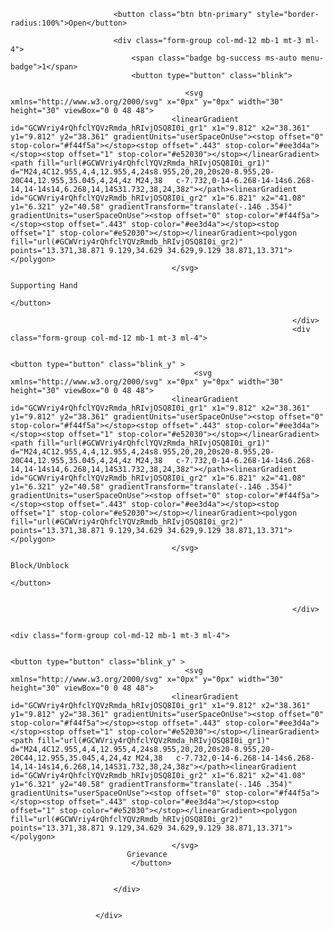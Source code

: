  <div class="form-inline row">

                           <button class="btn btn-primary" style="border-radius:100%">Open</button> 

                           <div class="form-group col-md-12 mb-1 mt-3 ml-4">
                               <span class="badge bg-success ms-auto menu-badge">1</span>
                               <button type="button" class="blink">
                                   
                                           <svg xmlns="http://www.w3.org/2000/svg" x="0px" y="0px" width="30" height="30" viewBox="0 0 48 48">
                                        <linearGradient id="GCWVriy4rQhfclYQVzRmda_hRIvjOSQ8I0i_gr1" x1="9.812" x2="38.361" y1="9.812" y2="38.361" gradientUnits="userSpaceOnUse"><stop offset="0" stop-color="#f44f5a"></stop><stop offset=".443" stop-color="#ee3d4a"></stop><stop offset="1" stop-color="#e52030"></stop></linearGradient><path fill="url(#GCWVriy4rQhfclYQVzRmda_hRIvjOSQ8I0i_gr1)" d="M24,4C12.955,4,4,12.955,4,24s8.955,20,20,20s20-8.955,20-20C44,12.955,35.045,4,24,4z M24,38	c-7.732,0-14-6.268-14-14s6.268-14,14-14s14,6.268,14,14S31.732,38,24,38z"></path><linearGradient id="GCWVriy4rQhfclYQVzRmdb_hRIvjOSQ8I0i_gr2" x1="6.821" x2="41.08" y1="6.321" y2="40.58" gradientTransform="translate(-.146 .354)" gradientUnits="userSpaceOnUse"><stop offset="0" stop-color="#f44f5a"></stop><stop offset=".443" stop-color="#ee3d4a"></stop><stop offset="1" stop-color="#e52030"></stop></linearGradient><polygon fill="url(#GCWVriy4rQhfclYQVzRmdb_hRIvjOSQ8I0i_gr2)" points="13.371,38.871 9.129,34.629 34.629,9.129 38.871,13.371"></polygon>
                                        </svg>
                                                                           Supporting Hand
                                                                       </button>

                                                                   </div>
                                                                   <div class="form-group col-md-12 mb-1 mt-3 ml-4">

                                                                       <button type="button" class="blink_y" >
                                             <svg xmlns="http://www.w3.org/2000/svg" x="0px" y="0px" width="30" height="30" viewBox="0 0 48 48">
                                        <linearGradient id="GCWVriy4rQhfclYQVzRmda_hRIvjOSQ8I0i_gr1" x1="9.812" x2="38.361" y1="9.812" y2="38.361" gradientUnits="userSpaceOnUse"><stop offset="0" stop-color="#f44f5a"></stop><stop offset=".443" stop-color="#ee3d4a"></stop><stop offset="1" stop-color="#e52030"></stop></linearGradient><path fill="url(#GCWVriy4rQhfclYQVzRmda_hRIvjOSQ8I0i_gr1)" d="M24,4C12.955,4,4,12.955,4,24s8.955,20,20,20s20-8.955,20-20C44,12.955,35.045,4,24,4z M24,38	c-7.732,0-14-6.268-14-14s6.268-14,14-14s14,6.268,14,14S31.732,38,24,38z"></path><linearGradient id="GCWVriy4rQhfclYQVzRmdb_hRIvjOSQ8I0i_gr2" x1="6.821" x2="41.08" y1="6.321" y2="40.58" gradientTransform="translate(-.146 .354)" gradientUnits="userSpaceOnUse"><stop offset="0" stop-color="#f44f5a"></stop><stop offset=".443" stop-color="#ee3d4a"></stop><stop offset="1" stop-color="#e52030"></stop></linearGradient><polygon fill="url(#GCWVriy4rQhfclYQVzRmdb_hRIvjOSQ8I0i_gr2)" points="13.371,38.871 9.129,34.629 34.629,9.129 38.871,13.371"></polygon>
                                        </svg>
                                                                           Block/Unblock
                                                                       </button>


                                                                   </div>

                                                                        <div class="form-group col-md-12 mb-1 mt-3 ml-4">

                                                                       <button type="button" class="blink_y" >
                                           <svg xmlns="http://www.w3.org/2000/svg" x="0px" y="0px" width="30" height="30" viewBox="0 0 48 48">
                                        <linearGradient id="GCWVriy4rQhfclYQVzRmda_hRIvjOSQ8I0i_gr1" x1="9.812" x2="38.361" y1="9.812" y2="38.361" gradientUnits="userSpaceOnUse"><stop offset="0" stop-color="#f44f5a"></stop><stop offset=".443" stop-color="#ee3d4a"></stop><stop offset="1" stop-color="#e52030"></stop></linearGradient><path fill="url(#GCWVriy4rQhfclYQVzRmda_hRIvjOSQ8I0i_gr1)" d="M24,4C12.955,4,4,12.955,4,24s8.955,20,20,20s20-8.955,20-20C44,12.955,35.045,4,24,4z M24,38	c-7.732,0-14-6.268-14-14s6.268-14,14-14s14,6.268,14,14S31.732,38,24,38z"></path><linearGradient id="GCWVriy4rQhfclYQVzRmdb_hRIvjOSQ8I0i_gr2" x1="6.821" x2="41.08" y1="6.321" y2="40.58" gradientTransform="translate(-.146 .354)" gradientUnits="userSpaceOnUse"><stop offset="0" stop-color="#f44f5a"></stop><stop offset=".443" stop-color="#ee3d4a"></stop><stop offset="1" stop-color="#e52030"></stop></linearGradient><polygon fill="url(#GCWVriy4rQhfclYQVzRmdb_hRIvjOSQ8I0i_gr2)" points="13.371,38.871 9.129,34.629 34.629,9.129 38.871,13.371"></polygon>
                                        </svg>
                              Grievance
                               </button>


                           </div>


                       </div>
